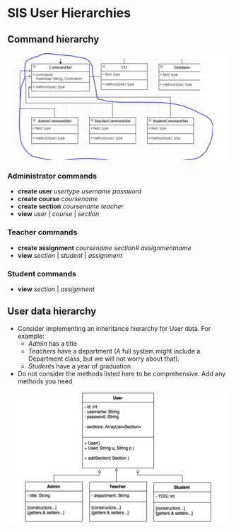 # SIS User Hierarchies

## Command hierarchy

![](graphics/cmd.png)

### Administrator commands

- **create user** *usertype username password*
- **create course** *coursename*
- **create section** *coursename teacher*
- **view** *user* | *course* | *section*

### Teacher commands

- **create assignment** *coursename section# assignmentname*
- **view** *section* | *student* | *assignment*

### Student commands

- **view** *section* | *assignment*

## User data hierarchy

- Consider implementing an inheritance hierarchy for User data. For example:
    - *Admin* has a title
    - *Teacher*s have a department (A full system might include a Department class, but we will not worry about that).
    - *Student*s have a year of graduation
- Do not consider the methods listed here to be comprehensive. Add any methods you need

![](graphics/user.png)
